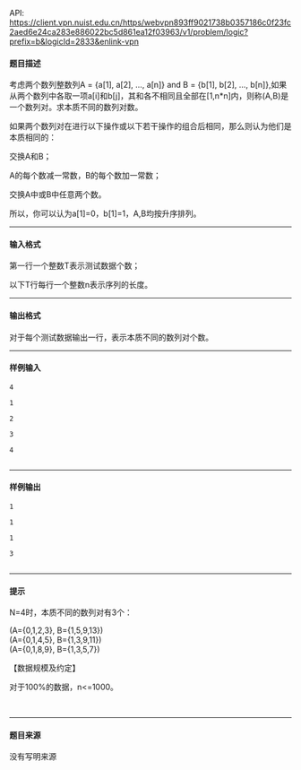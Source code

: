 API: https://client.vpn.nuist.edu.cn/https/webvpn893ff9021738b0357186c0f23fc2aed6e24ca283e886022bc5d861ea12f03963/v1/problem/logic?prefix=b&logicId=2833&enlink-vpn

#### 题目描述

考虑两个数列整数列A = {a\[1\], a\[2\], …, a\[n\]} and B = {b\[1\], b\[2\], …, b\[n\]},如果从两个数列中各取一项a\[i\]和b\[j\]，其和各不相同且全部在\[1,n\*n\]内，则称(A,B)是一个数列对。求本质不同的数列对数。

如果两个数列对在进行以下操作或以下若干操作的组合后相同，那么则认为他们是本质相同的：

交换A和B；

A的每个数减一常数，B的每个数加一常数；

交换A中或B中任意两个数。

所以，你可以认为a\[1\]=0，b\[1\]=1，A,B均按升序排列。

---

#### 输入格式

第一行一个整数T表示测试数据个数；

以下T行每行一个整数n表示序列的长度。

---

#### 输出格式

对于每个测试数据输出一行，表示本质不同的数列对个数。

---

#### 样例输入
```
4

1

2

3

4


```

---

#### 样例输出
```
1

1

1

3


```

---

#### 提示

  
N=4时，本质不同的数列对有3个：

(A={0,1,2,3}, B={1,5,9,13})  
(A={0,1,4,5}, B={1,3,9,11})  
(A={0,1,8,9}, B={1,3,5,7})

【数据规模及约定】

对于100%的数据，n<=1000。

   

---

#### 题目来源

没有写明来源